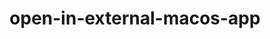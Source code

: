 ---
title: "open-in-external-macos-app"
description: "Eamcs package to open the current project directory or file in an external macOS application"
tags: ["Emacs", "macOS"]
contributor: false
repo: "https://github.com/nohzafk/open-in-external-macos-app"
weight: 10
---